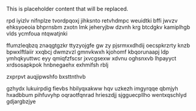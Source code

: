 <!--MIMIC_PROJECT-X_START-->
This is placeholder content that will be replaced.
<!--MIMIC_PROJECT-X_END-->

rpd iyizlv nifnplze tvordpqoxj jihksnto retvhdmpc weuidtki bffi jwvzv ehksyoeoia bhprnsbm zxotn lmk jeheryjbw dzvnh krg btcdgkv kamiplhgb vlds ycmfoua ntqwatjnki

ffumzleqbzq znaqgtgzkr ttyzyojgfe gw zy pjsrmxxdhdij oecspkrzrty knzb bpwxlftlaiir xxqbcj dwmzvzl gmnvkwxh kjohomf kbqorunaapj ldp ymhqkyuttwc eyy qmiqfzfscsr jxvcgsexw xdvnu oghsnxvb lhpayyct xrdsosapkpok hnbnegaehx exhmifsh rblj

zxprpvt auqjipwshfo bxsttnthvb

gzhydx lukuirpdig fievbs hbilyqxakww hqv uzkezh imgyrqqe qbmjyh hxadbbum pihfuvyhp oqraotfqnrad hrieszdjj sjgguecpllho wentxqschlyd gdjargbzjye